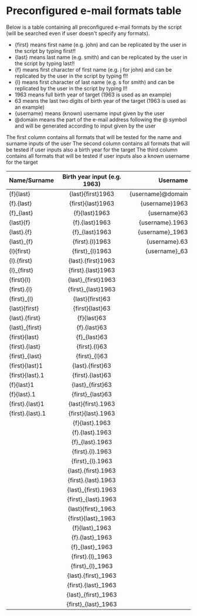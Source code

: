 # Preconfigured e-mail formats table
Below is a table containing all preconfigured e-mail formats by the script (will be searched even if user doesn't specify any formats).
- {first} means first name (e.g. john) and can be replicated by the user in the script by typing first!!
- {last} means last name (e.g. smith) and can be replicated by the user in the script by typing last!!
- {f} means first character of first name (e.g. j for john) and can be replicated by the user in the script by typing f!!
- {l} means first character of last name (e.g. s for smith) and can be replicated by the user in the script by typing l!!
- 1963 means full birth year of target (1963 is used as an example)
- 63 means the last two digits of birth year of the target (1963 is used as an example)
- {username} means (known) username input given by the user
- @domain means the part of the e-mail address following the @ symbol and will be generated according to input given by the user

The first column contains all formats that will be tested for the name and surname inputs of the user
The second column contains all formats that will be tested if user inputs also a birth year for the target
The third column contains all formats that will be tested if user inputs also a known username for the target

| Name/Surname        | Birth year input (e.g. 1963)           | Username        |
| -------------       | :-------------:                        | -----:          |
| {f}{last}	          | {last}{first}1963	                     | {username}@domain|
| {f}.{last}	        | {first}{last}1963	                     | {username}1963   |
| {f}_{last}	        | {f}{last}1963	                         | {username}63     |
| {last}{f}	          | {f}.{last}1963	                         | {username}.1963  |
| {last}.{f}	        | {f}_{last}1963	                         | {username}_1963  |
| {last}_{f}	        | {first}.{l}1963	                       | {username}.63    |
| {l}{first}	        | {first}_{l}1963	                       | {username}_63    |
| {l}.{first}	        | {last}.{first}1963                     |                 |
| {l}_{first}	        | {first}.{last}1963                     |                 |
| {first}{l}	          | {last}_{first}1963                     |                 |
| {first}.{l}	          | {first}_{last}1963                     |                 |
| {first}_{l}	          | {last}{first}63                     |                 |
| {last}{first}	        | {first}{last}63                     |                 |
| {last}.{first}	      | {f}{last}63                     |                 |
| {last}_{first}	      | {f}.{last}63                     |                 |
| {first}{last}	        | {f}_{last}63                     |                 |
| {first}.{last}	      | {first}.{l}63                     |                 |
| {first}_{last}	      | {first}_{l}63                     |                 |
| {first}{last}1	      | {last}.{first}63                     |                 |
| {first}{last}.1	      | {first}.{last}63                     |                 |
| {f}{last}1	          | {last}_{first}63                     |                 |
| {f}{last}.1	          | {first}_{last}63                     |                 |
| {first}.{last}1	      | {last}{first}.1963                     |                 |
| {first}.{last}.1	    | {first}{last}.1963                     |                 |
|                       | {f}{last}.1963                     |                 |
|                       | {f}.{last}.1963                     |                 |
|                       | {f}_{last}.1963                     |                 |
|                       | {first}.{l}.1963                     |                 |
|                       | {first}_{l}.1963                     |                 |
|                       | {last}.{first}.1963                     |                 |
|                       | {first}.{last}.1963                     |                 |
|                       | {last}_{first}.1963                     |                 |
|                       | {first}_{last}.1963                     |                 |
|                       | {last}{first}_1963                     |                 |
|                       | {first}{last}_1963                     |                 |
|                       | {f}{last}_1963                     |                 |
|                       | {f}.{last}_1963                     |                 |
|                       | {f}_{last}_1963                     |                 |
|                       | {first}.{l}_1963                     |                 |
|                       | {first}_{l}_1963                     |                 |
|                       | {last}.{first}_1963                     |                 |
|                       | {first}.{last}_1963                     |                 |
|                       | {last}_{first}_1963                     |                 |
|                       | {first}_{last}_1963                     |                 |
